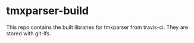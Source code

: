 # tmxparser-build
This repo contains the built libraries for tmxparser from travis-ci. They are stored with git-lfs.
